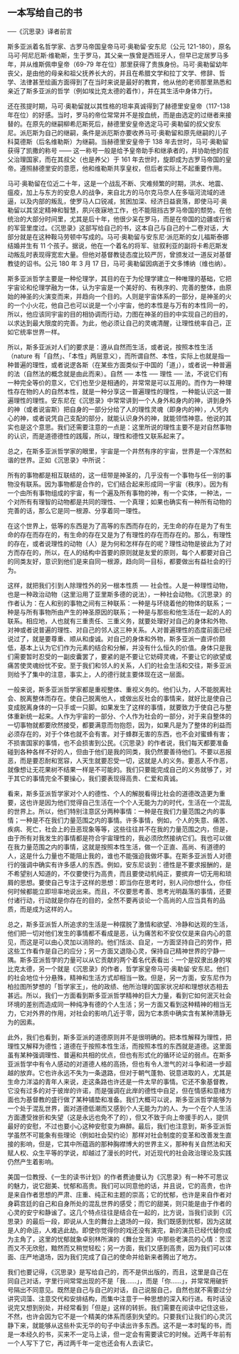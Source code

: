 ## 一本写给自己的书

──《沉思录》译者前言

斯多亚派着名哲学家、古罗马帝国皇帝马可·奥勒留·安东尼（公元 121-180），原名马可·阿尼厄斯·维勒斯，生于罗马，其父亲一族曾是西班牙人，但早已定居罗马多年，并从维斯佩申皇帝（69-79 年在位）那里获得了贵族身份。马可·奥勒留幼年丧父，是由他的母亲和祖父抚养长大的，并且在希腊文学和拉丁文学、修辞、哲学、法律甚至绘画方面得到了在当时来说是最好的教育，他从他的老师那里熟悉和亲近了斯多亚派的哲学（例如埃比克太德的着作），并在其生活中身体力行。

还在孩提时期，马可·奥勒留就以其性格的坦率真诚得到了赫德里安皇帝（117-138 年在位）的好感。当时，罗马的帝位常常并不是按血统，而是由选定的过继者来接替的。在原先的继嗣柳希厄斯死后，赫德里安皇帝选定马可·奥勒留的叔父安东尼。派厄斯为自己的继嗣，条件是派厄斯亦要收养马可·奥勒留和原先继嗣的儿子科莫德斯（后名维勒斯）为继嗣。当赫德里安皇帝于 138 年去世时，马可·奥勒留获得了凯撒的称号 —— 这一称号一般是给予皇帝助手和继承者的，并协助他的叔父治理国家，而在其叔父（也是养父）于 161 年去世时，旋即成为古罗马帝国的皇帝。遵照赫德里安的意愿，他和维勒斯共享皇权，但后者实际上不起重要作用。

马可·奥勒留在位近二十年，这是一个战乱不断、灾难频繁的时期，洪水、地震、瘟疫，加上与东方的安息人的战争，来自北方的马尔克马奈人在多瑙河流域的进逼，以及内部的叛乱，使罗马人口锐减，贫困加深、经济日益衰落，即使马可·奥勒留以其坚定精神和智慧，夙兴夜寐地工作，也不能阻挡古罗马帝国的颓势。在他统治的大部分时间里，尤其是后十年，他很少呆在罗马，而是在帝国的边疆或行省的军营里度过。《沉思录》这部写给自己的书，这本自己与自己的十二卷对话，大部分就是在这种鞍马劳顿中写成的。马可·奥勒留与安东尼·派厄斯的女儿福斯泰娜结婚并生有 11 个孩子。据说，他在一个着名的将军、驻叙利亚的副将卡希厄斯发动叛乱时表现得宽宏大量。但他对基督教徒态度比较严厉，曾颁发过一道反对基督教徒的诏书。公元 180 年 3 月 17 日，马可·奥勒留因病逝于文多博纳（维也纳）。

斯多亚派哲学主要是一种伦理学，其目的在于为伦理学建立一种唯理的基础，它把宇宙论和伦理学融为一体，认为宇宙是一个美好的、有秩序的、完善的整体，由原始的神圣的火演变而来，并趋向一个目的。人则是宇宙体系的一部分，是神圣的火的一个小火花，他自己也可以说是一个小宇宙，他的本性是与万有的本性同一的，所以，他应该同宇宙的目的相协调而行动，力图在神圣的目的中实现自己的目的，以求达到最大限度的完善。为此，他必须让自己的灵魂清醒，让理性统率自己，正如它统率世界一样。

所以，斯多亚派对人们的要求是：遵从自然而生活，或者说，按照本性生活（nature 有「自然」、「本性」两层意义），而所谓自然、本性，实际上也就是指一种普遍的理性，或者说逻各斯（在某些方面类似于中国的「道」），或者说一种普遍的法（自然法的概念就是由此而来）。自然 ── 本性 ── 理性 ── 法，不说它们有一种完全等价的意义，它们也至少是相通的，并常常是可以互用的。而作为一种理性存在物的人的自然本性，就是一种分享这一普遍理性的理性，一种能认识这一普遍理性的理性。安东尼在《沉思录》中常常讲到一个人身外和身内的神，讲到身外的神（或者说宙斯）把自身的一部分分给了人的理性灵魂（即身内的神），人凭内心的神，或者说凭自己支配的部分，就能认识身外的神，就能领悟神意。他说的其实也是这个意思。我们还需要注意的一点是：这里所说的理性主要不是对自然事物的认识，而是道德德性的践履，所以，理性和德性又联系起来了。

总之，在斯多亚派哲学家的眼里，宇宙是一个井然有序的宇宙，世界是一个浑然和谐的世界。正如《沉思录》中所说：

所有的事物都是相互联结的，这一纽带是神圣的，几乎没有一个事物与任一别的事物没有联系。因为事物都是合作的，它们结合起来形成同一宇宙（秩序）。因为有一个由所有事物组成的宇宙，有一个遍及所有事物的神，有一个实体，一种法，一个对所有有理智的动物都是共同的理性、一个真理；如果也确实有一种所有动物的完善的话，那么它是同一根源、分享着同一理性。

在这个世界上，低等的东西是为了高等的东西而存在的，无生命的存在是为了有生命的存在而存在的，有生命的存在又是为了有理性的存在而存在的。那么，有理性的存在，或者说理性的动物（人）是为何和怎样存在的呢？理性动物是彼此为了对方而存在的，所以，在人的结构中首要的原则就是友爱的原则，每个人都要对自己的同类友好，意识到他们是来自同一根源，趋向同一目标，都要做出有益社会的行为。

这样，就把我们引到人除理性外的另一根本性质 ── 社会性。人是一种理性动物，也是一种政治动物（这里沿用了亚里斯多德的说法），一种社会动物。《沉思录》的作者认为：在人和别的事物之间有三种联系：一种是与环绕着他的物体的联系；一种是与所有事物所由产生的神圣原因的联系；一种是与那些和他生活在一起的人的联系。相应地，人也就有三重责任、三重义务，就要处理好对自己的身体和外物、对神或者说普遍的理性、对自己的邻人这三种关系。人对普遍理性的态度前面已经说过了，就是要尊重、顺从和虔诚。对自己的身体和外物，斯多亚派一直评价颇低，基本上认为它们作为元素的结合和分解，并没有什么恒久的价值。身体只是我们需要暂时忍受的一副皮囊罢了，要紧的是不要让它妨碍灵魂，不要让它的欲望或痛苦使灵魂纷忧不安。至于我们和邻人的关系，人们的社会生活和交往，斯多亚派则给予了集中的注意，事实上，人的德行就主要体现在这一层面。

一般来说，斯多亚派哲学家都是重视整体、重视义务的。他们认为，人不能脱离社会、脱离整体而存在。使自己脱离他人，或做出反社会的事情来，就好比是使自己变成脱离身体的一只手或一只脚。如果发生了这样的事情，就要致力于使自己与整体重新统一起来。人作为宇宙的一部分、个人作为社会的一部分，对于来自整体的一切事物就都要欣然接受，都要满意而勿抱怨，因为，如果凡是为了整体的利益而必须存在的，对于个体也就不会有害。对于蜂群无害的东西，也不会对蜜蜂有害；不损害国家的事情，也不会损害到公民。《沉思录》的作者说，我们每天都要准备碰到各种各样不好的人，但由于他们是我的同类，我仍然要善待他们。不要以恶报恶，而是要忍耐和宽容，人天生就要忍受一切，这就是人的义务。要恶人不作恶，就像想让无花果树不结果一样是不可能的。我们只要能完成自己的义务就够了，对于其它的事情完全不要操心，我们要表现得高贵、仁爱和真诚。

看来，斯多亚派哲学家对个人的德性、个人的解脱看得比社会的道德改造更为重要，这也许是因为他们觉得自己生活在一个个人无能为力的时代，生活在一个混乱的世界上。所以，他们特别注意区分两种事情：一种是在我们力量范围之内的事情；一种是不在我们力量范围之内的事情。许多事情，例如，个人的失意、痛苦、疾病、死亡，社会上的丑恶现象等等，这些往往并不在我的力量范围之内，但是，由于所有对我发生的事情都是符合宇宙理性的，我必须欣然接纳它们。我也可以做在我力量范围之内的事情，这就是按照本性生活，做一个正直、高尚、有道德的人，这是什么力量也不能阻止我的，谁也不能强迫我做坏事。在斯多亚派哲人对德行的强调中确实有许多感人的东西。例如，安东尼谈到：德性是不要求报酬的，是不希望别人知道的，不仅要使行为高贵，而且要使动机纯正，要摈弃一切无用和琐屑的思想。要使自己专注于这样的思想：即当你在思考时，别人问你想什么，你任何时候都能立即坦率地说出来。而且，不仅要思考善、思考光明磊落的事情，还要付诸行动，行动就是你存在的目的，全然不要再谈论一个高尚的人应当具有的品质，而是成为这样的人。

总之，斯多亚派哲人所追求的生活是一种摆脱了激情和欲望、冷静和达观的生活，他们把一切对他们发生的事情都不看成是恶，认为痛苦和不安仅仅是来自内心的意见，而这是可以由心灵加以消除的。他们恬淡、自足，一方面坚持自己的劳作，把这些工作看作是自己的应分；另一方面又退隐心灵，保持自己精神世界的宁静一隅。斯多亚派哲学的力量可以从它贡献的两个着名代表看出：一个是奴隶出身的埃比克太德，另一个就是《沉思录》的作者，哲学家皇帝马可·奥勒留·安东尼。他们的社会地位十分悬殊，精神和生活方式却相当一致。但是，另一方面，安东尼作为柏拉图所梦想的「哲学家王」，他的政绩、他所治理的国家状况却和理想状态相去甚远。所以，我们一方面看到斯多亚派哲学精神的巨大力量，看到它如何泯灭社会环境的差别而造成同一种纯净有德的个人生活；另一方面又看到这种精神的相当无力，它对外界的作用，对社会的影响几近于零，因为它本质中确实含有某种清静无为的因素。

此外，我们也看到，斯多亚派的道德原则并不是很明确的。把本性解释为理性，把理性又解释为德性；道德在于按照本性生活，而按照本性的东西就是道德。这里面虽有某种强调理性、普遍和共相的优点，但也有形式化的循环论证的弱点。在斯多亚派哲学中有令人感动的对道德人格的高扬，但也有令人泄气的对斗争和进一步超越的放弃。它也许永远不失为一条退路，但对于朝气蓬勃、锐意进取的人，尤其是生命力洋溢的青年人来说，走这条路也许还是一件太早的事情。它还不象基督教，它没有过多的对于彼岸的许诺，而是强调在此岸的德性中自足，但在情感和意绪方面也为基督教的盛行做了某种铺垫和准备。我们大概可以说，斯多亚派哲学能够为一个处于混乱世界，面对道德低潮而又感到个人无能为力的人、为一个在个人生活方面遭受挫折和失望（这是永远也免不了的），但又不致于向上帝援手的人，提供最好的安慰，不过也要小心这种安慰变为麻醉。最后，我们也注意到，斯多亚派哲学虽然不可能象有些理论（例如社会契约论）那样对社会制度的变革和改善发生直接的影响，但是，它其中所蕴涵的那种胸襟博大的世界主义，那种有关自然法和天赋人权、众生平等的学说，却越过了漫长的时代，对近现代的社会政治理论及实践仍然产生着影响。

美国一位教授、《一生的读书计划》的作者费迪曼认为《沉思录》有一种不可思议的魅力，说它甜美、忧郁和高贵。我们可以同意他的话，并且说，它的高贵，也许是来自作者思想的严肃、庄重、纯正和主题的崇高；它的忧郁，也许是来自作者对身羁宫廷的自己和自身所处的混乱世界的感受；而它的甜美，则只能是由于作者的心灵的安宁和静谧了。这几个特点往往是结合在一起的，比方说，当我们谈到《沉思录》的最后一段，即说从人生的舞台上退场的一段，我们既感到忧郁，因为这就是人的命运，人难逃此劫。即使你觉得你的戏还没有演完，新的演员已经代替你成为主角了，这里的忧郁就象卓别林所演的《舞台生涯》中那些老演员的心情：苦涩而又不无欣慰，黯然而又稍觉轻松；另一方面，我们又感到高贵，因为我们可以体面、庄严地退场，因为我们完成了自己的使命并给新来者腾出了地方。

我们也要记得，《沉思录》是写给自己的，而不是供出版的，而且，这里是自己在同自己对话，字里行间常常出现的不是「我……」，而是「你……」，并常常用破折号隔出不同意见。既然是自己与自己的对话，自己说服自己，自然也就不需要过分讲究词藻、注意交代和安排结构，而集中注意于一种思想的深入和行进。有时话没说完又想到别处，并经常看到「但是」这样的转折。我们需要在阅读中记住这些，不然，也许会因为它不是一个精美的体系而感到失望的。只要我们让我们的心灵沉静下来，就能够从这些朴实无华的句子中读出许多东西。这不是一本时髦的书，而是一本经久的书，买来不一定马上读，但一定会有需要读它的时候。近两千年前有一个人写下了它，再过两千年一定也还会有人去读它。
